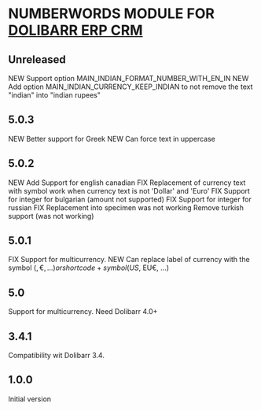 # NUMBERWORDS MODULE FOR <a href="https://www.dolibarr.org">DOLIBARR ERP CRM</a>


## Unreleased

NEW Support option MAIN_INDIAN_FORMAT_NUMBER_WITH_EN_IN
NEW Add option MAIN_INDIAN_CURRENCY_KEEP_INDIAN to not remove the text "indian" into "indian rupees"

## 5.0.3

NEW Better support for Greek
NEW Can force text in uppercase


## 5.0.2

NEW Add Support for english canadian
FIX Replacement of currency text with symbol work when currency text is not 'Dollar' and 'Euro'
FIX Support for integer for bulgarian (amount not supported)
FIX Support for integer for russian
FIX Replacement into specimen was not working
Remove turkish support (was not working)

## 5.0.1

FIX Support for multicurrency.
NEW Can replace label of currency with the symbol ($, €, ...) or shortcode+symbol (US$, EU€, ...)

## 5.0

Support for multicurrency.
Need Dolibarr 4.0+


## 3.4.1

Compatibility wit Dolibarr 3.4.


## 1.0.0

Initial version